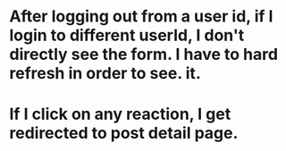 # After logging out from a user id, if I login to different userId, I don't directly see the form. I have to hard refresh in order to see. it.
# If I click on any reaction, I get redirected to post detail page.